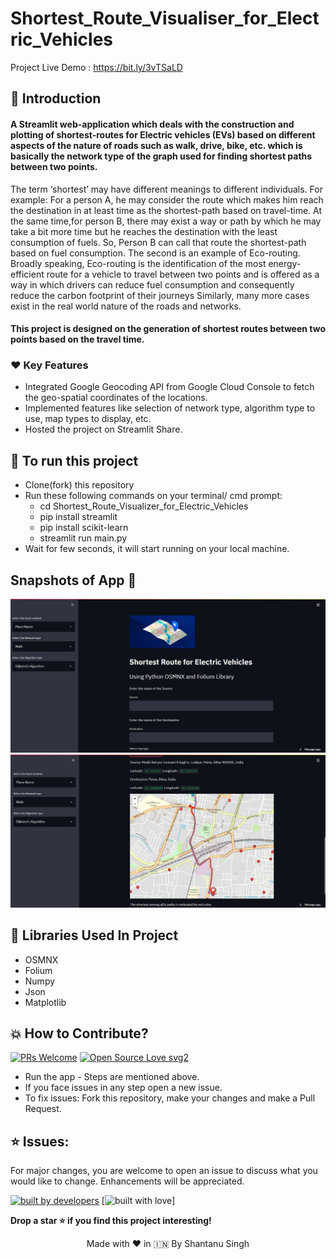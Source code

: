 # Shortest_Route_Visualiser_for_Electric_Vehicles

Project Live Demo : https://bit.ly/3vTSaLD

## 📌 Introduction

<h4> A Streamlit web-application which deals with the construction and plotting of shortest-routes
for Electric vehicles (EVs) based on different aspects of the nature of
roads such as walk, drive, bike, etc. which is basically the network type of
the graph used for finding shortest paths between two points. </h4>

The term ‘shortest’ may have different meanings to different individuals.
For example: For a person A, he may consider the route which makes him
reach the destination in at least time as the shortest-path based on
travel-time. At the same time,for person B, there may exist a way or path by
which he may take a bit more time but he reaches the destination with the
least consumption of fuels. So, Person B can call that route the shortest-path
based on fuel consumption. The second is an example of Eco-routing.
Broadly speaking, Eco-routing is the identification of the most
energy-efficient route for a vehicle to travel between two points and is
offered as a way in which drivers can reduce fuel consumption and
consequently reduce the carbon footprint of their journeys
Similarly, many more cases exist in the real world nature of the
roads and networks.

<h4>
This project is designed on the generation of shortest routes between
two points based on the travel time. </h4>

<h3>❤️ Key Features </h3>

- Integrated Google Geocoding API from Google Cloud Console to fetch the geo-spatial coordinates of the locations.
- Implemented features like selection of network type, algorithm type to use, map types to display, etc.
- Hosted the project on Streamlit Share.



## 📲 To run this project

- Clone(fork) this repository
- Run these following commands on your terminal/ cmd prompt:
  - cd Shortest_Route_Visualizer_for_Electric_Vehicles
  - pip install streamlit
  - pip install scikit-learn
  - streamlit run main.py
- Wait for few seconds, it will start running on your local machine.

## Snapshots of App 📸

![Untited design-4](https://github.com/ShantanuSSR/Shortest_Route_Visualiser_for_Electric_Vehicles/blob/main/assets/Snapshot%201.jpeg)
<br>
![Untitled design-4](https://github.com/ShantanuSSR/Shortest_Route_Visualiser_for_Electric_Vehicles/blob/main/assets/Snapshot%204.jpeg)

## 📒 Libraries Used In Project

* OSMNX <br>
* Folium
* Numpy
* Json
* Matplotlib



## 💥 How to Contribute?
[![PRs Welcome](https://img.shields.io/badge/PRs-welcome-brightgreen.svg?style=flat-square)](http://makeapullrequest.com)
[![Open Source Love svg2](https://badges.frapsoft.com/os/v2/open-source.svg?v=103)](https://github.com/ellerbrock/open-source-badges/)

* Run the app - Steps are mentioned above.
* If you face issues in any step open a new issue.
* To fix issues: Fork this repository, make your changes and make a Pull Request. 


## ⭐ Issues:
For major changes, you are welcome to open an issue to discuss what you would like to change. Enhancements will be appreciated.



<p align = "center">
  
<a href="#"><img src="http://ForTheBadge.com/images/badges/built-by-developers.svg" alt="built by developers"></a>
[![built with love](https://forthebadge.com/images/badges/built-with-love.svg)]

</p>

**Drop a star ⭐ if you find this project interesting!**

<p align="center" width="100%">
   Made with ❤️ in 🇮🇳 By Shantanu Singh  
</p>
